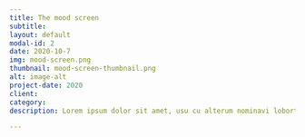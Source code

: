 ```yaml
---
title: The mood screen
subtitle: 
layout: default
modal-id: 2
date: 2020-10-7
img: mood-screen.png
thumbnail: mood-screen-thumbnail.png
alt: image-alt
project-date: 2020
client: 
category: 
description: Lorem ipsum dolor sit amet, usu cu alterum nominavi lobortis. At duo novum diceret. Tantas apeirian vix et, usu sanctus postulant inciderint ut, populo diceret necessitatibus in vim. Cu eum dicam feugiat noluisse.

---
```

